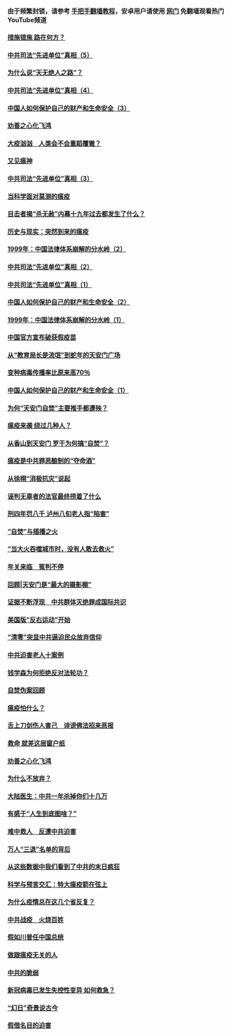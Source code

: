 #### 由于频繁封锁，请参考 [手把手翻墙教程](https://github.com/gfw-breaker/guides/wiki/)，安卓用户请使用 [网门](https://github.com/gfw-breaker/nogfw/blob/master/dl.md?t=02121600) 免翻墙观看热门YouTube频道 

#### [措施错施  路在何方？](../pages/19/420076.md?t=02121600) 

#### [中共司法“先进单位”真相（5）](../pages/19/419453.md?t=02121600) 

#### [为什么说“天无绝人之路”？](../pages/19/419618.md?t=02121600) 

#### [中共司法“先进单位”真相（4）](../pages/19/419452.md?t=02121600) 

#### [中国人如何保护自己的财产和生命安全（3）](../pages/19/419405.md?t=02121600) 

#### [劝善之心化飞鸿](../pages/19/418758.md?t=02121600) 

#### [大疫汹汹　人类会不会重蹈覆辙？](../pages/19/419691.md?t=02121600) 

#### [又见瘟神](../pages/19/419225.md?t=02121600) 

#### [中共司法“先进单位”真相（3）](../pages/19/419451.md?t=02121600) 

#### [当科学面对莫测的瘟疫](../pages/19/419625.md?t=02121600) 

#### [目击者揭“杀无赦”内幕十九年过去都发生了什么？](../pages/19/419617.md?t=02121600) 

#### [历史与现实：突然到来的瘟疫](../pages/19/419619.md?t=02121600) 

#### [1999年：中国法律体系崩解的分水岭（2）](../pages/19/419455.md?t=02121600) 

#### [中共司法“先进单位”真相（2）](../pages/19/419450.md?t=02121600) 

#### [中共司法“先进单位”真相（1）](../pages/19/419449.md?t=02121600) 

#### [中国人如何保护自己的财产和生命安全（2）](../pages/19/419404.md?t=02121600) 

#### [1999年：中国法律体系崩解的分水岭（1）](../pages/19/419454.md?t=02121600) 

#### [中国官方宣布破获假疫苗](../pages/19/419504.md?t=02121600) 

#### [从“教育局长是流氓”到蛇年的天安门广场](../pages/19/419470.md?t=02121600) 

#### [变种病毒传播率比原来高70％](../pages/19/419456.md?t=02121600) 

#### [中国人如何保护自己的财产和生命安全（1）](../pages/19/419403.md?t=02121600) 

#### [为何“天安门自焚”主要推手都遭殃？](../pages/19/419348.md?t=02121600) 

#### [瘟疫来袭 绕过几种人？](../pages/19/419349.md?t=02121600) 

#### [从香山到天安门 罗干为何搞“自焚”？](../pages/19/419270.md?t=02121600) 

#### [瘟疫是中共罪恶酿制的“夺命酒”](../pages/19/419223.md?t=02121600) 

#### [从徐栩“消极抗灾”说起](../pages/19/419224.md?t=02121600) 

#### [诬判无辜者的法官最终捞着了什么](../pages/19/419268.md?t=02121600) 

#### [刑四年罚八千 泸州八旬老人指“陷害”](../pages/19/419232.md?t=02121600) 

#### [“自焚”与插播之火](../pages/19/419226.md?t=02121600) 

#### [“当大火吞噬城市时，没有人敢去救火”](../pages/19/419077.md?t=02121600) 

#### [年关来临　冤判不停](../pages/19/419093.md?t=02121600) 

#### [回顾|天安门是“最大的摄影棚”](../pages/19/380866.md?t=02121600) 

#### [证据不断浮现　中共群体灭绝罪成国际共识](../pages/19/419031.md?t=02121600) 

#### [美国版“反右运动”开始](../pages/19/419030.md?t=02121600) 

#### [“清零”突显中共逼迫民众放弃信仰](../pages/19/418995.md?t=02121600) 

#### [中共迫害老人十案例](../pages/19/418831.md?t=02121600) 

#### [钱学森为何拒绝反对法轮功？](../pages/19/418905.md?t=02121600) 

#### [自焚伪案回顾](../pages/19/418799.md?t=02121600) 

#### [瘟疫怕什么？](../pages/19/418800.md?t=02121600) 

#### [舌上刀剑伤人害己　诽谤佛法招来恶报](../pages/19/418731.md?t=02121600) 

#### [救命 就差这层窗户纸](../pages/19/418706.md?t=02121600) 

#### [劝善之心化飞鸿](../pages/19/416766.md?t=02121600) 

#### [为什么不放弃？](../pages/19/418691.md?t=02121600) 

#### [大陆医生：中共一年杀掉你们十几万](../pages/19/418670.md?t=02121600) 

#### [有感于“人生到底图啥？”](../pages/19/418624.md?t=02121600) 

#### [难中救人　反遭中共迫害](../pages/19/418414.md?t=02121600) 

#### [万人“三退”名单的背后](../pages/19/418505.md?t=02121600) 

#### [从这些数据中我们看到了中共的末日疯狂](../pages/19/418420.md?t=02121600) 

#### [科学与预言交汇：特大瘟疫箭在弦上](../pages/19/418266.md?t=02121600) 

#### [为什么疫情总在这几个省反复？](../pages/19/418219.md?t=02121600) 

#### [中共战疫　火烧百姓](../pages/19/418220.md?t=02121600) 

#### [假如川普任中国总统](../pages/19/418174.md?t=02121600) 

#### [做跟瘟疫无关的人](../pages/19/418171.md?t=02121600) 

#### [中共的脆弱](../pages/19/418196.md?t=02121600) 

#### [新冠病毒已发生失控性变异 如何救急？](../pages/19/418032.md?t=02121600) 

#### [“幻日”奇景说古今](../pages/19/418033.md?t=02121600) 

#### [假借名目的迫害](../pages/19/418055.md?t=02121600) 

